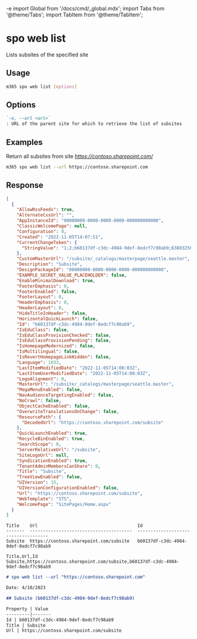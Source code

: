-e <!-- DISCLAIMER: All secrets, passwords, and sensitive values in this document are examples only and not real credentials. -->
import Global from '/docs/cmd/_global.mdx';
import Tabs from '@theme/Tabs';
import TabItem from '@theme/TabItem';

# spo web list

Lists subsites of the specified site

## Usage

```sh
m365 spo web list [options]
```

## Options

```md definition-list
`-u, --url <url>`
: URL of the parent site for which to retrieve the list of subsites
```

<Global />

## Examples

Return all subsites from site _https://contoso.sharepoint.com/_

```sh
m365 spo web list --url https://contoso.sharepoint.com
```

## Response

<Tabs>
  <TabItem value="JSON">

  ```json
  [
    {
      "AllowRssFeeds": true,
      "AlternateCssUrl": "",
      "AppInstanceId": "00000000-0000-0000-0000-000000000000",
      "ClassicWelcomePage": null,
      "Configuration": 0,
      "Created": "2022-11-05T14:07:51",
      "CurrentChangeToken": {
        "StringValue": "1;2;b60137df-c3dc-4984-9def-8edcf7c98ab9;638032561833570000;715587227"
      },
      "CustomMasterUrl": "/subsite/_catalogs/masterpage/seattle.master",
      "Description": "Subsite",
      "DesignPackageId": "00000000-0000-0000-0000-000000000000",
      "EXAMPLE_SECRET_VALUE_PLACEHOLDER": false,
      "EnableMinimalDownload": true,
      "FooterEmphasis": 0,
      "FooterEnabled": false,
      "FooterLayout": 0,
      "HeaderEmphasis": 0,
      "HeaderLayout": 0,
      "HideTitleInHeader": false,
      "HorizontalQuickLaunch": false,
      "Id": "b60137df-c3dc-4984-9def-8edcf7c98ab9",
      "IsEduClass": false,
      "IsEduClassProvisionChecked": false,
      "IsEduClassProvisionPending": false,
      "IsHomepageModernized": false,
      "IsMultilingual": false,
      "IsRevertHomepageLinkHidden": false,
      "Language": 1033,
      "LastItemModifiedDate": "2022-11-05T14:08:03Z",
      "LastItemUserModifiedDate": "2022-11-05T14:08:03Z",
      "LogoAlignment": 0,
      "MasterUrl": "/subsite/_catalogs/masterpage/seattle.master",
      "MegaMenuEnabled": false,
      "NavAudienceTargetingEnabled": false,
      "NoCrawl": false,
      "ObjectCacheEnabled": false,
      "OverwriteTranslationsOnChange": false,
      "ResourcePath": {
        "DecodedUrl": "https://contoso.sharepoint.com/subsite"
      },
      "QuickLaunchEnabled": true,
      "RecycleBinEnabled": true,
      "SearchScope": 0,
      "ServerRelativeUrl": "/subsite",
      "SiteLogoUrl": null,
      "SyndicationEnabled": true,
      "TenantAdminMembersCanShare": 0,
      "Title": "Subsite",
      "TreeViewEnabled": false,
      "UIVersion": 15,
      "UIVersionConfigurationEnabled": false,
      "Url": "https://contoso.sharepoint.com/subsite",
      "WebTemplate": "STS",
      "WelcomePage": "SitePages/Home.aspx"
    }
  ]
  ```

  </TabItem>
  <TabItem value="Text">

  ```text
  Title    Url                                      Id
  -------  ---------------------------------------  ------------------------------------
  Subsite  https://contoso.sharepoint.com/subsite   b60137df-c3dc-4984-9def-8edcf7c98ab9
  ```

  </TabItem>
  <TabItem value="CSV">

  ```csv
  Title,Url,Id
  Subsite,https://contoso.sharepoint.com/subsite,b60137df-c3dc-4984-9def-8edcf7c98ab9
  ```

  </TabItem>
  <TabItem value="Markdown">

  ```md
  # spo web list --url "https://contoso.sharepoint.com"

  Date: 4/10/2023

  ## Subsite (b60137df-c3dc-4984-9def-8edcf7c98ab9)

  Property | Value
  ---------|-------
  Id | b60137df-c3dc-4984-9def-8edcf7c98ab9
  Title | Subsite
  Url | https://contoso.sharepoint.com/subsite    
  ```

  </TabItem>
</Tabs>

